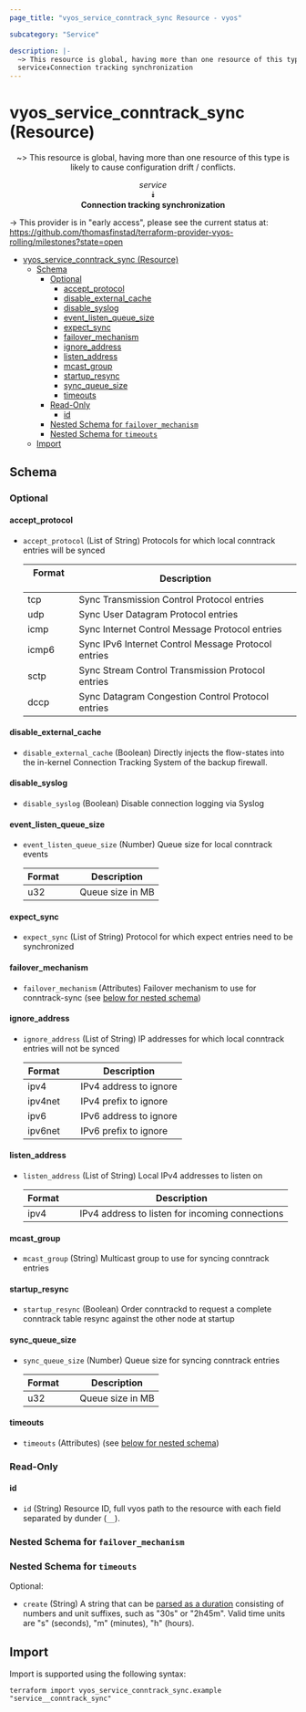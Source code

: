 ```yaml
---
page_title: "vyos_service_conntrack_sync Resource - vyos"

subcategory: "Service"

description: |-
  ~> This resource is global, having more than one resource of this type is likely to cause configuration drift / conflicts.
  service⯯Connection tracking synchronization
---
```


# vyos_service_conntrack_sync (Resource)
<center>

~> This resource is global, having more than one resource of this type is likely to cause configuration drift / conflicts.

*service*  
⯯  
**Connection tracking synchronization**


</center>

-> This provider is in "early access", please see the current status at: https://github.com/thomasfinstad/terraform-provider-vyos-rolling/milestones?state=open

<!--TOC-->

- [vyos_service_conntrack_sync (Resource)](#vyos_service_conntrack_sync-resource)
  - [Schema](#schema)
    - [Optional](#optional)
      - [accept_protocol](#accept_protocol)
      - [disable_external_cache](#disable_external_cache)
      - [disable_syslog](#disable_syslog)
      - [event_listen_queue_size](#event_listen_queue_size)
      - [expect_sync](#expect_sync)
      - [failover_mechanism](#failover_mechanism)
      - [ignore_address](#ignore_address)
      - [listen_address](#listen_address)
      - [mcast_group](#mcast_group)
      - [startup_resync](#startup_resync)
      - [sync_queue_size](#sync_queue_size)
      - [timeouts](#timeouts)
    - [Read-Only](#read-only)
      - [id](#id)
    - [Nested Schema for `failover_mechanism`](#nested-schema-for-failover_mechanism)
    - [Nested Schema for `timeouts`](#nested-schema-for-timeouts)
  - [Import](#import)

<!--TOC-->

<!-- schema generated by tfplugindocs -->
## Schema

### Optional

#### accept_protocol
- `accept_protocol` (List of String) Protocols for which local conntrack entries will be synced

    |  Format  &emsp;|  Description                                          |
    |----------|-------------------------------------------------------|
    |  tcp     &emsp;|  Sync Transmission Control Protocol entries           |
    |  udp     &emsp;|  Sync User Datagram Protocol entries                  |
    |  icmp    &emsp;|  Sync Internet Control Message Protocol entries       |
    |  icmp6   &emsp;|  Sync IPv6 Internet Control Message Protocol entries  |
    |  sctp    &emsp;|  Sync Stream Control Transmission Protocol entries    |
    |  dccp    &emsp;|  Sync Datagram Congestion Control Protocol entries    |
#### disable_external_cache
- `disable_external_cache` (Boolean) Directly injects the flow-states into the in-kernel Connection Tracking System of the backup firewall.
#### disable_syslog
- `disable_syslog` (Boolean) Disable connection logging via Syslog
#### event_listen_queue_size
- `event_listen_queue_size` (Number) Queue size for local conntrack events

    |  Format  &emsp;|  Description       |
    |----------|--------------------|
    |  u32     &emsp;|  Queue size in MB  |
#### expect_sync
- `expect_sync` (List of String) Protocol for which expect entries need to be synchronized
#### failover_mechanism
- `failover_mechanism` (Attributes) Failover mechanism to use for conntrack-sync (see [below for nested schema](#nestedatt--failover_mechanism))
#### ignore_address
- `ignore_address` (List of String) IP addresses for which local conntrack entries will not be synced

    |  Format   &emsp;|  Description             |
    |-----------|--------------------------|
    |  ipv4     &emsp;|  IPv4 address to ignore  |
    |  ipv4net  &emsp;|  IPv4 prefix to ignore   |
    |  ipv6     &emsp;|  IPv6 address to ignore  |
    |  ipv6net  &emsp;|  IPv6 prefix to ignore   |
#### listen_address
- `listen_address` (List of String) Local IPv4 addresses to listen on

    |  Format  &emsp;|  Description                                      |
    |----------|---------------------------------------------------|
    |  ipv4    &emsp;|  IPv4 address to listen for incoming connections  |
#### mcast_group
- `mcast_group` (String) Multicast group to use for syncing conntrack entries
#### startup_resync
- `startup_resync` (Boolean) Order conntrackd to request a complete conntrack table resync against the other node at startup
#### sync_queue_size
- `sync_queue_size` (Number) Queue size for syncing conntrack entries

    |  Format  &emsp;|  Description       |
    |----------|--------------------|
    |  u32     &emsp;|  Queue size in MB  |
#### timeouts
- `timeouts` (Attributes) (see [below for nested schema](#nestedatt--timeouts))

### Read-Only

#### id
- `id` (String) Resource ID, full vyos path to the resource with each field separated by dunder (`__`).

<a id="nestedatt--failover_mechanism"></a>
### Nested Schema for `failover_mechanism`


<a id="nestedatt--timeouts"></a>
### Nested Schema for `timeouts`

Optional:

- `create` (String) A string that can be [parsed as a duration](https://pkg.go.dev/time#ParseDuration) consisting of numbers and unit suffixes, such as &#34;30s&#34; or &#34;2h45m&#34;. Valid time units are &#34;s&#34; (seconds), &#34;m&#34; (minutes), &#34;h&#34; (hours).

## Import

Import is supported using the following syntax:

```shell
terraform import vyos_service_conntrack_sync.example "service__conntrack_sync"
```
